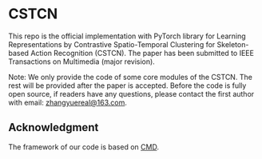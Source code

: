 # CSTCN
This repo is the official implementation with PyTorch library  for Learning Representations by Contrastive Spatio-Temporal Clustering for Skeleton-based Action Recognition (CSTCN). The paper has been submitted to IEEE Transactions on Multimedia (major revision).
 
Note: We only provide the code of some core modules of the CSTCN. The rest will be provided after the paper is accepted. Before the code is fully open source, if readers have any questions, please contact the first author with email: zhangyuereal@163.com.


## Acknowledgment
The framework of our code is based on [CMD](https://github.com/maoyunyao/CMD).
